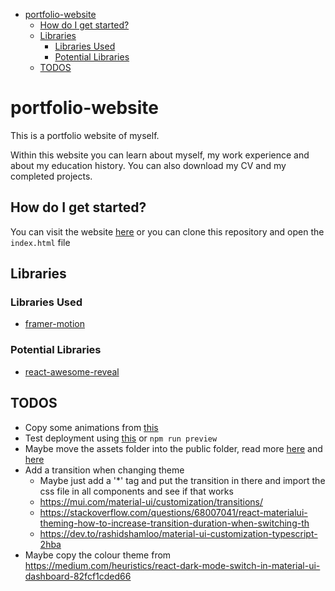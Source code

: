 - [portfolio-website](#portfolio-website)
  - [How do I get started?](#how-do-i-get-started)
  - [Libraries](#libraries)
    - [Libraries Used](#libraries-used)
    - [Potential Libraries](#potential-libraries)
  - [TODOS](#todos)

# portfolio-website

This is a portfolio website of myself.

Within this website you can learn about myself, my work experience and about my education history. You can also download my CV and my completed projects.

## How do I get started?

You can visit the website [here](https://adam-logan-portfolio.netlify.app/) or you can clone this repository and open the ```index.html``` file

## Libraries

### Libraries Used

- [framer-motion](https://react-awesome-reveal.morello.dev/docs/getting-started)

### Potential Libraries

- [react-awesome-reveal](https://react-awesome-reveal.morello.dev/docs/getting-started)

## TODOS

- Copy some animations from [this](https://codesandbox.io/s/framer-motion-image-reveal-effect-blinds-4ed4vg?from-embed=&file=/src/App.tsx)
- Test deployment using [this](https://medium.com/@achillesmoraites/serve-a-react-app-with-express-server-c5986769bac) or ```npm run preview```
- Maybe move the assets folder into the public folder, read more [here](https://vitejs.dev/guide/assets.html) and [here](https://www.reddit.com/r/webdev/comments/z6dsoh/can_someone_explain_to_me_what_the_public_folder/)
- Add a transition when changing theme
  - Maybe just add a '*' tag and put the transition in there and import the css file in all components and see if that works
  - <https://mui.com/material-ui/customization/transitions/>
  - <https://stackoverflow.com/questions/68007041/react-materialui-theming-how-to-increase-transition-duration-when-switching-th>
  - <https://dev.to/rashidshamloo/material-ui-customization-typescript-2hba>
- Maybe copy the colour theme from <https://medium.com/heuristics/react-dark-mode-switch-in-material-ui-dashboard-82fcf1cded66>
